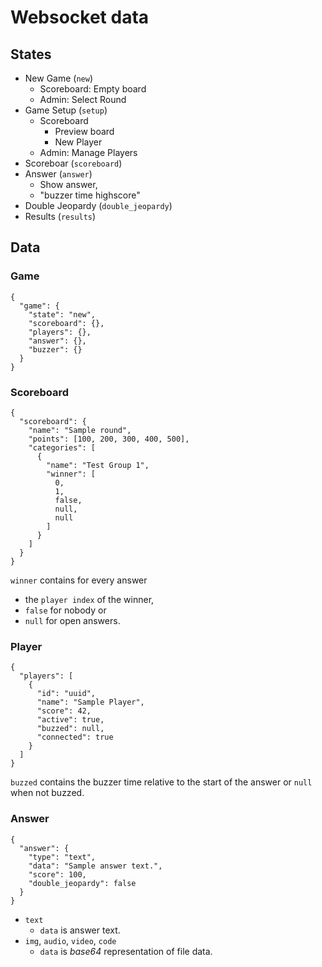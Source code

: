 # Websocket data

## States
* New Game (`new`)
  * Scoreboard: Empty board
  * Admin: Select Round
* Game Setup (`setup`)
  * Scoreboard
    * Preview board
    * New Player
  * Admin: Manage Players
* Scoreboar (`scoreboard`)
* Answer (`answer`)
  * Show answer,
  * "buzzer time highscore"
* Double Jeopardy (`double_jeopardy`)
* Results (`results`)

## Data
### Game
```
{
  "game": {
    "state": "new",
    "scoreboard": {},
    "players": {},
    "answer": {},
    "buzzer": {}
  }
}
```

### Scoreboard
```
{
  "scoreboard": {
    "name": "Sample round",
    "points": [100, 200, 300, 400, 500],
    "categories": [
      {
        "name": "Test Group 1",
        "winner": [
          0,
          1,
          false,
          null,
          null
        ]
      }
    ]
  }
}
```

`winner` contains for every answer
* the `player index` of the winner,
* `false` for nobody or
* `null` for open answers.

### Player
```
{
  "players": [
    {
      "id": "uuid",
      "name": "Sample Player",
      "score": 42,
      "active": true,
      "buzzed": null,
      "connected": true
    }
  ]
}
```
`buzzed` contains the buzzer time relative to the start of the answer or
`null` when not buzzed.

### Answer
```
{
  "answer": {
    "type": "text",
    "data": "Sample answer text.",
    "score": 100,
    "double_jeopardy": false
  }
}
```

* `text`
  * `data` is answer text.
* `img`, `audio`, `video`, `code`
    * `data` is *base64* representation of file data.

